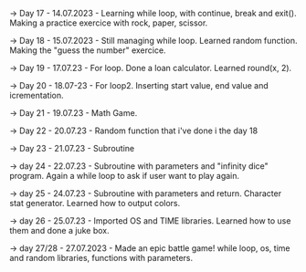 -> Day 17 - 14.07.2023 - Learning while loop, with continue, break and exit(). Making a practice exercice with rock, paper, scissor.

-> Day 18 - 15.07.2023 - Still managing while loop. Learned random function. Making the "guess the number" exercice.

-> Day 19 - 17.07.23 - For loop. Done a loan calculator. Learned round(x, 2).

-> Day 20 - 18.07-23 - For loop2. Inserting start value, end value and icrementation.

-> Day 21 - 19.07.23 - Math Game.

-> Day 22 - 20.07.23 - Random function that i've done i the day 18

-> Day 23 - 21.07.23 - Subroutine

-> day 24 - 22.07.23 - Subroutine with parameters and "infinity dice" program. Again a while loop to ask if user want to play again.


-> day 25 - 24.07.23 - Subroutine with parameters and return. Character stat generator. Learned how to output colors.

-> day 26 - 25.07.23 - Imported OS and TIME libraries. Learned how to use them and done a juke box.

-> day 27/28 - 27.07.2023 - Made an epic battle game! while loop, os, time and random libraries, functions with parameters.
